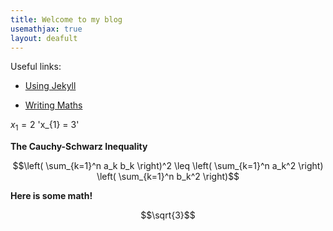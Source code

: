 ```yaml
---
title: Welcome to my blog
usemathjax: true
layout: deafult 
---
```


Useful links:
- [Using Jekyll](https://www.aleksandrhovhannisyan.com/blog/getting-started-with-jekyll-and-github-pages/#configuring-your-jekyll-site)

- [Writing Maths](https://docs.github.com/en/get-started/writing-on-github/working-with-advanced-formatting/writing-mathematical-expressions)

$x_{1} = 2$
'x_{1} = 3'

**The Cauchy-Schwarz Inequality**

$$\left( \sum_{k=1}^n a_k b_k \right)^2 \leq \left( \sum_{k=1}^n a_k^2 \right) \left( \sum_{k=1}^n b_k^2 \right)$$


**Here is some math!**

```math
\sqrt{3}
```

